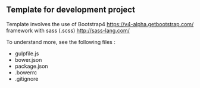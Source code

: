 ## Template for development project

Template involves the use of Bootstrap4 https://v4-alpha.getbootstrap.com/ framework with sass (.scss) http://sass-lang.com/ 

To understand more, see the following files :

* gulpfile.js
* bower.json
* package.json
* .bowerrc
* .gitignore
